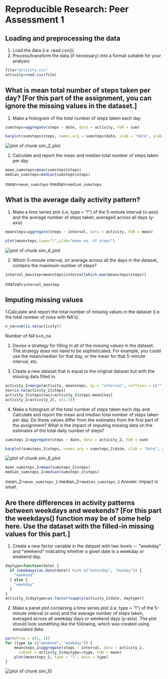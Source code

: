 # Reproducible Research: Peer Assessment 1
 
## Loading and preprocessing the data

1. Load the data (i.e. read.csv())
2. Process/transform the data (if necessary) into a format suitable for your analysis


```r
file="activity.csv"
activity=read.csv(file)
```
## What is mean total number of steps taken per day? [For this part of the assignment, you can ignore the missing values in the dataset.]

1. Make a histogram of the total number of steps taken each day


```r
sumsteps=aggregate(steps ~ date, data = activity, FUN = sum)
```

```r
barplot(sumsteps$steps, names.arg = sumsteps$date, xlab = "date", ylab = "no. of steps")
```

![plot of chunk sim_2_plot](figure/sim_2_plot-1.png) 

2. Calculate and report the mean and median total number of steps taken per day


```r
mean_sumsteps=mean(sumsteps$steps)
median_sumsteps=median(sumsteps$steps)
```
mean=`mean_sumsteps`
median=`median_sumsteps`

## What is the average daily activity pattern?

1. Make a time series plot (i.e. type = "l") of the 5-minute interval (x-axis) and the average number of steps taken, averaged across all days (y-axis)


```r
meansteps=aggregate(steps ~ interval, data = activity, FUN = mean)
```

```r
plot(meansteps,type="l",ylab="mean no. of steps")
```

![plot of chunk sim_4_plot](figure/sim_4_plot-1.png) 

2. Which 5-minute interval, on average across all the days in the dataset, contains the maximum number of steps?


```r
interval_maxstep=meansteps$interval[which.max(meansteps$steps)]
```
interval=`interval_maxstep`

## Imputing missing values

1.Calculate and report the total number of missing values in the dataset (i.e. the total number of rows with NA's)


```r
n_na=sum(is.na(activity))
```
Number of NA's=n_na

2. Devise a strategy for filling in all of the missing values in the dataset. The strategy does not need to be sophisticated. For example, you could use the mean/median for that day, or the mean for that 5-minute interval, etc.

3. Create a new dataset that is equal to the original dataset but with the missing data filled in.


```r
activity_2=merge(activity, meansteps, by = "interval", suffixes = c("", ".mean"))
nas=is.na(activity_2$steps)
activity_2$steps[nas]=activity_2$steps.mean[nas]
activity_2=activity_2[, c(1:3)]
```

4. Make a histogram of the total number of steps taken each day and Calculate and report the mean and median total number of steps taken per day. Do these values differ from the estimates from the first part of the assignment? What is the impact of imputing missing data on the estimates of the total daily number of steps?


```r
sumsteps_2=aggregate(steps ~ date, data = activity_2, FUN = sum)
```

```r
barplot(sumsteps_2$steps, names.arg = sumsteps_2$date, xlab = "date", ylab = "no. of steps")
```

![plot of chunk sim_8_plot](figure/sim_8_plot-1.png) 

```r
mean_sumsteps_2=mean(sumsteps_2$steps)
median_sumsteps_2=median(sumsteps_2$steps)
```
mean_2=`mean_sumsteps_2`
median_2=`median_sumsteps_2`
Answer: Impact is small.

## Are there differences in activity patterns between weekdays and weekends? [For this part the weekdays() function may be of some help here. Use the dataset with the filled-in missing values for this part.]

1. Create a new factor variable in the dataset with two levels -- "weekday" and "weekend" indicating whether a given date is a weekday or weekend day.


```r
daytype=function(date) {
  if (weekdays(as.Date(date)) %in% c("Saturday", "Sunday")) {
    "weekend"
  } else {
    "weekday"
  }
}
activity_2$daytype=as.factor(sapply(activity_2$date, daytype))
```

2. Make a panel plot containing a time series plot (i.e. type = "l") of the 5-minute interval (x-axis) and the average number of steps taken, averaged across all weekday days or weekend days (y-axis). The plot should look something like the following, which was created using simulated data:


```r
par(mfrow = c(2, 1))
for (type in c("weekend", "weekday")) {
    meansteps_2=aggregate(steps ~ interval, data = activity_2, 
      subset = activity_2$daytype==type, FUN = mean)
    plot(meansteps_2, type = "l", main = type)
}
```

![plot of chunk sim_10](figure/sim_10-1.png) 
